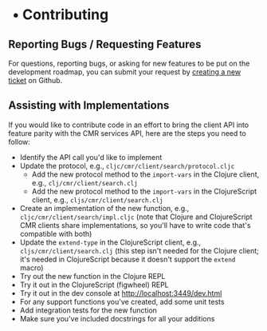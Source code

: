 #  • Contributing


## Reporting Bugs / Requesting Features

For questions, reporting bugs, or asking for new features to be put on the
development roadmap, you can submit your request by
[creating a new ticket][create-issue] on Github.


## Assisting with Implementations

If you would like to contribute code in an effort to bring the client API into
feature parity with the CMR services API, here are the steps you need to
follow:

* Identify the API call you'd like to implement
* Update the protocol, e.g., `cljc/cmr/client/search/protocol.cljc`
  * Add the new protocol method to the `import-vars` in the Clojure client,
    e.g., `clj/cmr/client/search.clj`
  * Add the new protocol method to the `import-vars` in the ClojureScript
    client, e.g., `cljs/cmr/client/search.clj`
* Create an implementation of the new function, e.g.,
  `cljc/cmr/client/search/impl.cljc` (note that Clojure and ClojureScript CMR
  clients share implementations, so you'll have to write code that's compatible
  with both)
* Update the `extend-type` in the ClojureScript client, e.g.,
  `cljs/cmr/client/search.clj` (this step isn't needed for the Clojure client;
  it's needed in ClojureScript because it doesn't support the `extend` macro)
* Try out the new function in the Clojure REPL
* Try it out in the ClojureScript (figwheel) REPL
* Try it out in the dev console at [http://localhost:3449/dev.html](local-web-repl)
* For any support functions you've created, add some unit tests
* Add integration tests for the new function
* Make sure you've included docstrings for all your additions


<!-- Named page links below: /-->

[create-issue]: https://github.com/oubiwann/cmr-client/issues/new

